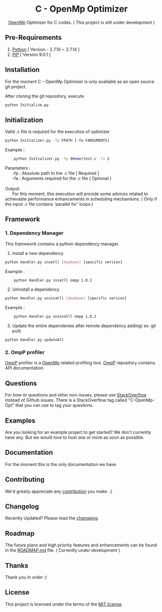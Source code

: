

<h1 align="center">C - OpenMp Optimizer </h1>

<div align="center">

[OpenMp](http://www.openmp.org/) Optimizer for C codes. ( This project is still under development )


</div>

## Pre-Requirements 

1. [Python](https://www.python.org/) [ Version - 2.7.10 ~ 2.7.14 ]
2. [PIP](https://pypi.python.org/pypi/pip) [ Version 9.0.1 ]

## Installation

For the moment C - OpenMp Optimizer is only available as an open source git project.

After cloning the git repository, execute 
```sh
python Initialize.py
```

## Initialization

Valid .c file is required for the execution of optimizer.
```sh
python Initializer.py -fp FPATH [-fa FARGUMENTS]
```
Example :
```sh
    python Initializer.py -fp $Home/test.c -fa 2
```
Parameters :<br />
&nbsp;&nbsp;&nbsp;&nbsp;&nbsp;&nbsp;-fp : Absolute path to the .c file [ Required ]<br />
&nbsp;&nbsp;&nbsp;&nbsp;&nbsp;&nbsp;-fa : Arguments required for the .c file ( Optional )<br /><br />
Output:<br />
&nbsp;&nbsp;&nbsp;&nbsp;&nbsp;&nbsp;For this moment, this execution will provide some advices related to achievable performance enhancements in scheduling mechanisms. ( Only if the input .c file contains 'parallel for' loops.)
## Framework

### 1. Dependency Manager

This framework contains a python dependency manager.
1. Install a new dependency <br/>
```sh
python Handler.py insatll [depName] [specific version]
```
Example :
```sh
    python Handler.py insatll ompp 1.0.1
```
2. Uninstall a dependency <br/>
```sh
python Handler.py uninsatll [depName] [specific version]
```
Example :
```sh
    python Handler.py uninsatll ompp 1.0.1
```

3. Update the entire dependenies after remote dependency adding( ex: git pull)<br/>
```sh
python Handler.py updateAll
```
### 2. OmpP profiler
[OmpP](http://www.ompp-tool.com/) profiler is a [OpenMp](http://www.openmp.org/) related profiling tool. [OmpP](https://github.com/PasinduSenanayake/Rigel-FYP/tree/ompppackage) repository contains API documentation.

## Questions

For *how-to* questions and other non-issues,
please use [StackOverflow](http://stackoverflow.com/questions/tagged/C-OpenMp-Opt) instead of Github issues.
There is a StackOverflow tag called "C-OpenMp-Opt" that you can use to tag your questions.

## Examples

Are you looking for an example project to get started? We don't currently have any. But we would love to host one or  more as soon as possible.

## Documentation

For the moment this is the only documentation we have. 

## Contributing

We'd greatly appreciate any [contribution](/CONTRIBUTING.md) you make. :)

## Changelog

Recently Updated?
Please read the [changelog](https://github.com/PasinduSenanayake/Rigel-FYP/releases).

## Roadmap

The future plans and high priority features and enhancements can be found in the [ROADMAP.md]() file. ( Currently under development )

## Thanks

Thank you In order :)
## License

This project is licensed under the terms of the
[MIT license](/LICENSE).





